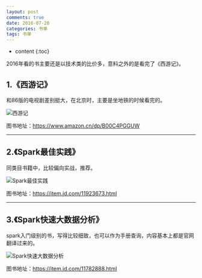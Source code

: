 ```yaml
---
layout: post
comments: true
date: 2016-07-20
categories: 书单
tags: 书单
---
```


* content
{:toc}

2016年看的书主要还是以技术类的比价多，意料之外的是看完了《西游记》。



## 1.《西游记》

和86版的电视剧差别挺大，在北京时，主要是坐地铁的时候看完的。

![西游记](http://7xriy2.com1.z0.glb.clouddn.com/xiyouji.png "西游记")

图书地址：https://www.amazon.cn/dp/B00C4PGGUW

---

## 2.《Spark最佳实践》

同类目书籍中，比较偏向实战，推荐。

![Spark最佳实践](https://img3.doubanio.com/lpic/s28707922.jpg "Spark最佳实践")

图书地址：https://item.jd.com/11923673.html

---

## 3.《Spark快速大数据分析》

spark入门级别的书，写得比较细致，也可以作为手册查询，内容基本上都是官网翻译过来的。


![Spark快速大数据分析](https://img1.doubanio.com/lpic/s28300707.jpg "Spark快速大数据分析")

图书地址：https://item.jd.com/11782888.html

